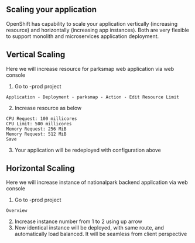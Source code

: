 ## Scaling your application

OpenShift has capability to scale your application vertically (increasing resource) and horizontally (increasing app instances). Both are very flexible to support monolith and microservices application deployment.

## Vertical Scaling

Here we will increase resource for parksmap web application via web console
1. Go to <userx>-prod project
```
Application - Deployment - parksmap - Action - Edit Resource Limit
```
2. Increase resource as below
```
CPU Request: 100 millicores
CPU Limit: 500 millicores
Memory Request: 256 MiB
Memory Request: 512 MiB
Save
```
3. Your application will be redeployed with configuration above

## Horizontal Scaling

Here we will increase instance of nationalpark backend application via web console
1. Go to <userx>-prod project
```
Overview
```
2. Increase instance number from 1 to 2 using up arrow
3. New identical instance will be deployed, with same route, and automatically load balanced. It will be seamless from client perspective
